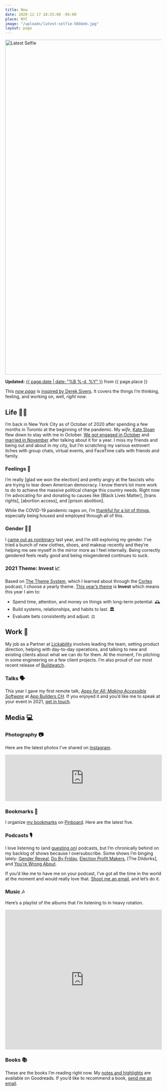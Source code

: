 ```yaml
---
title: Now
date: 2020-12-17 18:25:00 -05:00
place: NYC
image: "/uploads/latest-selfie-56bbeb.jpg"
layout: page
---
```


<img src="/uploads/latest-selfie-56bbeb.jpg" width="1616" height="1077" alt="Latest Selfie">

**Updated:** [{{ page.date | date: "%B %-d, %Y" }}](https://github.com/mattbischoff/matthewbischoff.com/commits/gh-pages/now.markdown) from {{ page.place }}

This _[now page](https://nownownow.com/about)_ is [inspired by Derek Sivers](https://sivers.org/nowff). It covers the things I’m thinking, feeling, and working on, well, _right now_.

## Life 👱🏻

I’m back in New York City as of October of 2020 after spending a few months in Toronto at the beginning of the pandemic. My _wife_, [Kate Sloan](https://twitter.com/Girly_Juice) flew down to stay with me in October. [We got engaged in October](https://girlyjuice.net/im-engaged-heres-the-story/) and [married in November](https://girlyjuice.net/our-wedding-outfits/) after talking about it for a year. I miss my friends and being out and about in my city, but I’m scratching my various extrovert itches with group chats, virtual events, and FaceTime calls with friends and family.

### Feelings 🔮

I’m really [glad we won the election] and pretty angry at the fascists who are trying to tear down American democracy. I know there’s lot more work to do to achieve the massive political change this country needs. Right now I’m advocating for and donating to causes like [Black Lives Matter], [trans rights], [abortion access], and [prison abolition].

While the COVID-19 pandemic rages on, I’m [thankful for a lot of things](https://twitter.com/mb/status/1331973312659021824), especially being housed and employed through all of this.

### Gender 🏳️‍⚧️

I [came out as nonbinary](https://twitter.com/mb/status/1150437952155242496) last year, and I’m still exploring my gender. I’ve tried a bunch of new clothes, shoes, and makeup recently and they’re helping me see myself in the mirror more as I feel internally. Being correctly gendered feels really good and being misgendered continues to suck.

### 2021 Theme: Invest 📈

Based on [The Theme System](https://www.thethemesystem.com), which I learned about through the [Cortex](http://cortex.fm) podcast, I choose a yearly theme. [This year’s theme](https://matthewbischoff.com/2021-theme-invest/) is **Invest** which means this year I aim to:

* Spend time, attention, and money on things with long-term potential. 🕰
* Build systems, relationships, and habits to last. 🏛
* Evaluate bets consistently and adjust. ⚖️

## Work 👅

My job as a Partner at [Lickability](https://lickability.com) involves leading the team, setting product direction, helping with day-to-day operations, and talking to new and existing clients about what we can do for them. At the moment, I’m pitching in some engineering on a few client projects. I’m also proud of our most recent release of [Buildwatch](https://buildwatch.app).

### Talks 🗣

This year I gave my first remote talk, _[Apps for All: Making Accessible Software](https://matthewbischoff.com/apps-for-all/)_ at [App Builders CH](https://appbuilders.ch). If you enjoyed it and you’d like me to speak at your event in 2021, [get in touch](/contact).

## Media 💻

### Photography 📷

Here are the latest photos I’ve shared on [Instagram](https://instagram.com/mattb).

<script async src="https://snapwidget.com/js/snapwidget.js"></script>
<iframe loading="eager" title="Latest Instagram Photos" src="https://snapwidget.com/embed/807385" class="snapwidget-widget" allowtransparency="true" scrolling="no" style="border:none; overflow:hidden;  width:100%; "></iframe>

### Bookmarks 📌

I organize [my bookmarks](https://pinboard.in/u:mattb) on [Pinboard](https://pinboard.in/). Here are the latest five.

<script language="javascript" src="https://pinboard.in//widgets/v1/linkroll/?user=mattb&count=5"></script>

### Podcasts 🎙

I love listening to (and [guesting on](/about/#podcasts)) podcasts, but I’m chronically behind on my backlog of shows because I oversubscribe. Some shows I’m binging lately: [Gender Reveal](https://www.genderpodcast.com), [Do By Friday](http://dobyfriday.com), [Election Profit Makers](http://www.electionprofitmakers.com), [The Dildorks], and [You’re Wrong About](https://yourewrongabout.com).

If you’d like me to have me on your podcast, I’ve got all the time in the world at the moment and would really love that. [Shoot me an email](mailto:mb@matthewbischoff.com?subject=Podcast), and let’s do it.

### Music 🎶

Here’s a playlist of the albums that I’m listening to in heavy rotation.

<iframe allow="autoplay *; encrypted-media *; fullscreen *" frameborder="0" height="450" style="width:100%;max-width:660px;overflow:hidden;background:transparent;" sandbox="allow-forms allow-popups allow-same-origin allow-scripts allow-storage-access-by-user-activation allow-top-navigation-by-user-activation" src="https://embed.music.apple.com/us/playlist/heavy-rotation/pl.u-vvRNDtBrg68"></iframe> 

### Books 📚

These are the books I’m reading right now. My [notes and highlights](https://www.goodreads.com/notes/3162891-matthew-bischoff?ref=rnlp) are available on Goodreads. If you’d like to recommend a book, [send me an email](mailto:mb@matthewbischoff.com?subject=Book%20Reccomendation).

<script src="https://www.goodreads.com/review/grid_widget/3162891.Matthew's%20currently-reading%20book%20montage?cover_size=medium&hide_link=true&hide_title=true&num_books=20&order=a&shelf=currently-reading&sort=date_added&widget_id=1608402622" type="text/javascript" charset="utf-8"></script>
